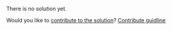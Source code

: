 
There is no solution yet.

Would you like to [contribute to the solution](https://github.com/BFEdev/BFE.dev-solutions/blob/main/react-quiz/Error-Boundary_en.md)? [Contribute guidline](https://github.com/BFEdev/BFE.dev-solutions#how-to-contribute)
